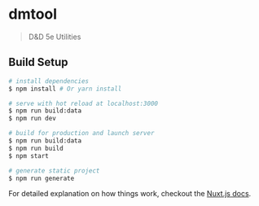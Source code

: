 # dmtool

> D&D 5e Utilities

## Build Setup

``` bash
# install dependencies
$ npm install # Or yarn install

# serve with hot reload at localhost:3000
$ npm run build:data
$ npm run dev

# build for production and launch server
$ npm run build:data
$ npm run build
$ npm start

# generate static project
$ npm run generate
```

For detailed explanation on how things work, checkout the [Nuxt.js docs](https://github.com/nuxt/nuxt.js).
